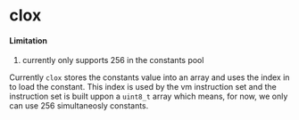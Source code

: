 # clox

#### Limitation

1. currently only supports 256 in the constants pool

Currently `clox` stores the constants value into an array and uses the index in to load the constant. This index is used by the vm instruction set and the instruction set is built uppon a `uint8_t` array which means, for now, we only can use 256 simultaneosly constants. 